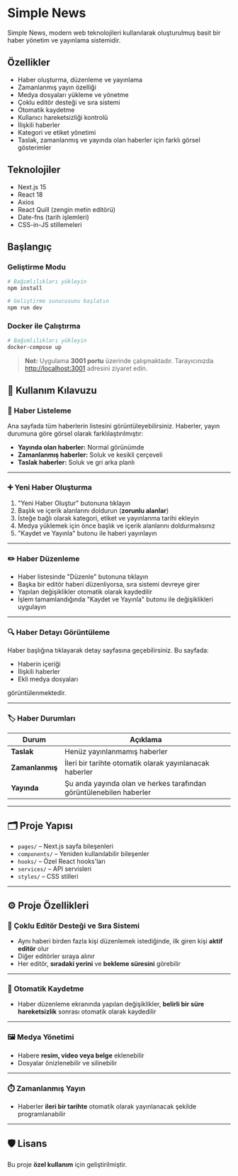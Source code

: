 # Simple News

Simple News, modern web teknolojileri kullanılarak oluşturulmuş basit bir haber yönetim ve yayınlama sistemidir.

## Özellikler

- Haber oluşturma, düzenleme ve yayınlama
- Zamanlanmış yayın özelliği
- Medya dosyaları yükleme ve yönetme
- Çoklu editör desteği ve sıra sistemi
- Otomatik kaydetme
- Kullanıcı hareketsizliği kontrolü
- İlişkili haberler
- Kategori ve etiket yönetimi
- Taslak, zamanlanmış ve yayında olan haberler için farklı görsel gösterimler

## Teknolojiler

- Next.js 15
- React 18
- Axios
- React Quill (zengin metin editörü)
- Date-fns (tarih işlemleri)
- CSS-in-JS stillemeleri

## Başlangıç


### Geliştirme Modu

```bash
# Bağımlılıkları yükleyin
npm install

# Geliştirme sunucusunu başlatın
npm run dev

```

### Docker ile Çalıştırma

```bash
# Bağımlılıkları yükleyin
docker-compose up

```

> **Not:** Uygulama **3001 portu** üzerinde çalışmaktadır. Tarayıcınızda [http://localhost:3001](http://localhost:3001) adresini ziyaret edin.



## 📘 Kullanım Kılavuzu

### 📰 Haber Listeleme

Ana sayfada tüm haberlerin listesini görüntüleyebilirsiniz. Haberler, yayın durumuna göre görsel olarak farklılaştırılmıştır:

- **Yayında olan haberler:** Normal görünümde
- **Zamanlanmış haberler:** Soluk ve kesikli çerçeveli
- **Taslak haberler:** Soluk ve gri arka planlı

---

### ➕ Yeni Haber Oluşturma

1. "Yeni Haber Oluştur" butonuna tıklayın  
2. Başlık ve içerik alanlarını doldurun (**zorunlu alanlar**)  
3. İsteğe bağlı olarak kategori, etiket ve yayınlanma tarihi ekleyin  
4. Medya yüklemek için önce başlık ve içerik alanlarını doldurmalısınız  
5. "Kaydet ve Yayınla" butonu ile haberi yayınlayın  

---

### ✏️ Haber Düzenleme

- Haber listesinde "Düzenle" butonuna tıklayın  
- Başka bir editör haberi düzenliyorsa, sıra sistemi devreye girer  
- Yapılan değişiklikler otomatik olarak kaydedilir  
- İşlem tamamlandığında "Kaydet ve Yayınla" butonu ile değişiklikleri uygulayın  

---

### 🔍 Haber Detayı Görüntüleme

Haber başlığına tıklayarak detay sayfasına geçebilirsiniz. Bu sayfada:

- Haberin içeriği  
- İlişkili haberler  
- Ekli medya dosyaları  

görüntülenmektedir.

---

### 🏷️ Haber Durumları

| Durum       | Açıklama                                                   |
|-------------|-------------------------------------------------------------|
| **Taslak**      | Henüz yayınlanmamış haberler                               |
| **Zamanlanmış** | İleri bir tarihte otomatik olarak yayınlanacak haberler    |
| **Yayında**     | Şu anda yayında olan ve herkes tarafından görüntülenebilen haberler |

---

## 🗂️ Proje Yapısı

- `pages/` – Next.js sayfa bileşenleri  
- `components/` – Yeniden kullanılabilir bileşenler  
- `hooks/` – Özel React hooks'ları  
- `services/` – API servisleri  
- `styles/` – CSS stilleri  

---

## ⚙️ Proje Özellikleri

### 👥 Çoklu Editör Desteği ve Sıra Sistemi

- Aynı haberi birden fazla kişi düzenlemek istediğinde, ilk giren kişi **aktif editör** olur  
- Diğer editörler sıraya alınır  
- Her editör, **sıradaki yerini** ve **bekleme süresini** görebilir  

---

### 💾 Otomatik Kaydetme

- Haber düzenleme ekranında yapılan değişiklikler, **belirli bir süre hareketsizlik** sonrası otomatik olarak kaydedilir

---

### 🖼️ Medya Yönetimi

- Habere **resim, video veya belge** eklenebilir  
- Dosyalar önizlenebilir ve silinebilir  

---

### ⏱️ Zamanlanmış Yayın

- Haberler **ileri bir tarihte** otomatik olarak yayınlanacak şekilde programlanabilir

---

## 🛡️ Lisans

Bu proje **özel kullanım** için geliştirilmiştir.